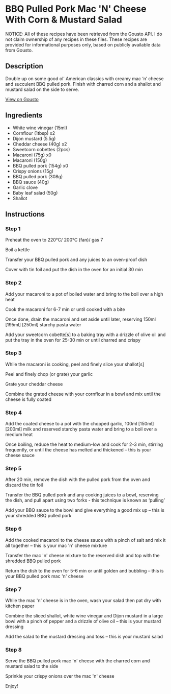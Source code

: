 # BBQ Pulled Pork Mac 'N' Cheese With Corn & Mustard Salad

NOTICE: All of these recipes have been retrieved from the Gousto API. I do not claim ownership of any recipes in these files. These recipes are provided for informational purposes only, based on publicly available data from Gousto.

## Description

Double up on some good ol’ American classics with creamy mac ‘n’ cheese and succulent BBQ pulled pork. Finish with charred corn and a shallot and mustard salad on the side to serve.

[View on Gousto](https://www.gousto.co.uk/recipes/cookbook/bbq-pulled-pork-mac-n-cheese-with-corn-mustard-salad)

## Ingredients

- White wine vinegar (15ml)
- Cornflour (1tbsp) x2
- Dijon mustard (5.5g)
- Cheddar cheese (40g) x2
- Sweetcorn cobettes (2pcs)
- Macaroni (75g) x0
- Macaroni (150g)
- BBQ pulled pork (154g) x0
- Crispy onions (15g)
- BBQ pulled pork (308g)
- BBQ sauce (40g)
- Garlic clove
- Baby leaf salad (50g)
- Shallot

## Instructions


### Step 1

Preheat the oven to 220°C/ 200°C (fan)/ gas 7

Boil a kettle

Transfer your BBQ pulled pork and any juices to an oven-proof dish

Cover with tin foil and put the dish in the oven for an initial 30 min


### Step 2

Add your macaroni to a pot of boiled water and bring to the boil over a high heat

Cook the macaroni for 6-7 min or until cooked with a bite

Once done, drain the macaroni and set aside until later, reserving 150ml <span class="text-purple">[195ml]</span> <span class="text-danger">[250ml]</span> starchy pasta water

Add your sweetcorn cobette[s] to a baking tray with a drizzle of olive oil and put the tray in the oven for 25-30 min or until charred and crispy


### Step 3

While the macaroni is cooking, peel and finely slice your shallot[s]

Peel and finely chop (or grate) your garlic

Grate your cheddar cheese

Combine the grated cheese with your cornflour in a bowl and mix until the cheese is fully coated


### Step 4

Add the coated cheese to a pot with the chopped garlic, 100ml <span class="text-purple">[150ml] </span><span class="text-danger">[200ml]</span> milk and reserved starchy pasta water and bring to a boil over a medium heat

Once boiling, reduce the heat to medium-low and cook for 2-3 min, stirring frequently, or until the cheese has melted and thickened – this is your cheese sauce


### Step 5

After 20 min, remove the dish with the pulled pork from the oven and discard the tin foil

Transfer the BBQ pulled pork and any cooking juices to a bowl, reserving the dish, and pull apart using two forks - this technique is known as ‘pulling’

Add your BBQ sauce to the bowl and give everything a good mix up – this is your shredded BBQ pulled pork


### Step 6

Add the cooked macaroni to the cheese sauce with a pinch of salt and mix it all together – this is your mac 'n' cheese mixture

Transfer the mac 'n' cheese mixture to the reserved dish and top with the shredded BBQ pulled pork

Return the dish to the oven for 5-6 min or until golden and bubbling – this is your BBQ pulled pork mac 'n' cheese


### Step 7

While the mac 'n' cheese is in the oven, wash your salad then pat dry with kitchen paper

Combine the sliced shallot, white wine vinegar and Dijon mustard in a large bowl with a pinch of pepper and a drizzle of olive oil – this is your mustard dressing

Add the salad to the mustard dressing and toss – this is your mustard salad

### Step 8

Serve the BBQ pulled pork mac 'n' cheese with the charred corn and mustard salad to the side

Sprinkle your crispy onions over the mac 'n' cheese

Enjoy!

